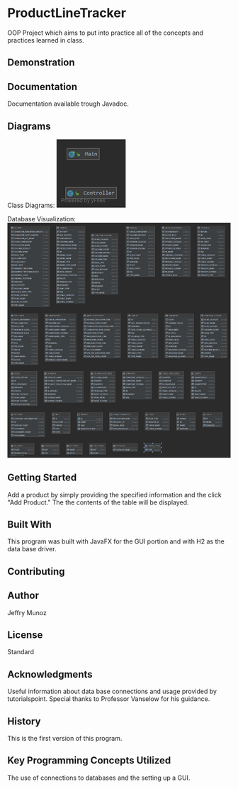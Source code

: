 # ProductLineTracker
OOP Project which aims to put into practice all of the concepts and practices learned in class. 

## Demonstration

## Documentation
Documentation available trough Javadoc. 

## Diagrams
Class Diagrams:
![Class Diagram](https://raw.githubusercontent.com/JeffMunoz/ProductLineTracker/master/PackageProductLine.png)

Database Visualization:
![Database](https://raw.githubusercontent.com/JeffMunoz/ProductLineTracker/master/ProductionDB.png)
## Getting Started
Add a product by simply providing the specified information and the click "Add Product." The the contents of the table will be displayed. 
## Built With
This program was built with JavaFX for the GUI portion and with H2 as the data base driver.

## Contributing

## Author
Jeffry Munoz
## License
Standard
## Acknowledgments
Useful information about data base connections and usage provided by tutorialspoint.
Special thanks to Professor Vanselow for his guidance.

## History
This is the first version of this program.

## Key Programming Concepts Utilized
The use of connections to databases and the setting up a GUI.
